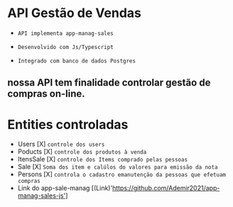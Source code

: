 # API Gestão de Vendas

- `API implementa app-manag-sales`

- `Desenvolvido com Js/Typescript`

- `Integrado com banco de dados Postgres`

## nossa API tem finalidade controlar gestão de compras on-line.

# Entities controladas
- Users [X] `controle dos users`
- Poducts [X] `controle dos produtos à venda`
- ItensSale [X] `controle dos Items comprado pelas pessoas`
- Sale [X] `Soma dos item e calúlos do valores para emissão da nota`
- Persons [X] `controla o cadastro emanutenção da pessoas que efetuam compras`
- Link do app-sale-manag [(Link)'https://github.com/Ademir2021/app-manag-sales-js']